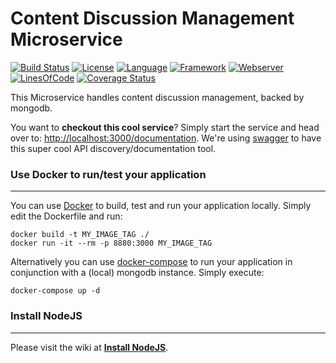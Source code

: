 # Content Discussion Management Microservice #
[![Build Status](https://orca.snap-ci.com/slidewiki/discussion/branch/master/build_image)](https://orca.snap-ci.com/slidewiki/discussion/branch/master)
[![License](https://img.shields.io/badge/License-MPL%202.0-green.svg)](https://github.com/slidewiki/discussion/blob/master/LICENSE)
[![Language](https://img.shields.io/badge/Language-Javascript%20ECMA2015-lightgrey.svg)](https://developer.mozilla.org/en-US/docs/Web/JavaScript)
[![Framework](https://img.shields.io/badge/Framework-NodeJS%205.7.0-blue.svg)](https://nodejs.org/)
[![Webserver](https://img.shields.io/badge/Webserver-Hapi%2013.0.0-blue.svg)](http://hapijs.com/)
[![LinesOfCode](https://img.shields.io/badge/LOC--lightgrey.svg)](https://github.com/slidewiki/discussion/blob/master/application/package.json)
[![Coverage Status](https://coveralls.io/repos/github/slidewiki/discussion/badge.svg?branch=master)](https://coveralls.io/github/slidewiki/discussion?branch=master)

This Microservice handles content discussion management, backed by mongodb.

You want to **checkout this cool service**? Simply start the service and head over to: [http://localhost:3000/documentation](http://localhost:3000/documentation). We're using  [swagger](https://www.npmjs.com/package/hapi-swagger) to have this super cool API discovery/documentation tool.

### Use Docker to run/test your application ###
---
You can use [Docker](https://www.docker.com/) to build, test and run your application locally. Simply edit the Dockerfile and run:

```
docker build -t MY_IMAGE_TAG ./
docker run -it --rm -p 8880:3000 MY_IMAGE_TAG
```

Alternatively you can use [docker-compose](https://docs.docker.com/compose/) to run your application in conjunction with a (local) mongodb instance. Simply execute:

```
docker-compose up -d
```

### Install NodeJS ###
---
Please visit the wiki at [**Install NodeJS**](https://github.com/slidewiki/microservice-template/wiki/Install-NodeJS).
